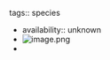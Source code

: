 tags:: species

- availability:: unknown
- ![image.png](https://peach-geographical-bat-397.mypinata.cloud/ipfs/QmY1T4d3ZQ6cM4QtLybens7HMggU5pJFcKZ6BEt6jFBfWf)
-